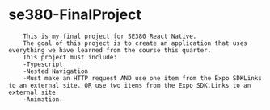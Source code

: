 # se380-FinalProject

        This is my final project for SE380 React Native. 
        The goal of this project is to create an application that uses everything we have learned from the course this quarter. 
        This project must include:
        -Typescript
        -Nested Navigation
        -Must make an HTTP request AND use one item from the Expo SDKLinks to an external site. OR use two items from the Expo SDK.Links to an external site
        -Animation.
